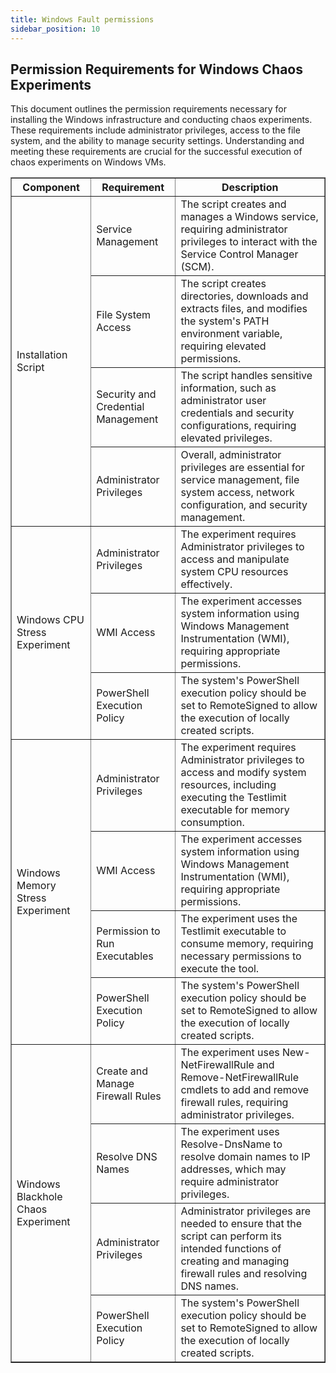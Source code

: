 ```yaml
---
title: Windows Fault permissions
sidebar_position: 10
---
```


## Permission Requirements for Windows Chaos Experiments
This document outlines the permission requirements necessary for installing the Windows infrastructure and conducting chaos experiments. These requirements include administrator privileges, access to the file system, and the ability to manage security settings. Understanding and meeting these requirements are crucial for the successful execution of chaos experiments on Windows VMs.
    

<table border="1">
    <tr>
        <th>Component</th>
        <th>Requirement</th>
        <th>Description</th>
    </tr>
    <tr>
        <td rowspan="4">Installation Script</td>
        <td>Service Management</td>
        <td>The script creates and manages a Windows service, requiring administrator privileges to interact with the Service Control Manager (SCM).</td>
    </tr>
    <tr>
        <td>File System Access</td>
        <td>The script creates directories, downloads and extracts files, and modifies the system's PATH environment variable, requiring elevated permissions.</td>
    </tr>
    <tr>
        <td>Security and Credential Management</td>
        <td>The script handles sensitive information, such as administrator user credentials and security configurations, requiring elevated privileges.</td>
    </tr>
    <tr>
        <td>Administrator Privileges</td>
        <td>Overall, administrator privileges are essential for service management, file system access, network configuration, and security management.</td>
    </tr>
    <tr>
        <td rowspan="3">Windows CPU Stress Experiment</td>
        <td>Administrator Privileges</td>
        <td>The experiment requires Administrator privileges to access and manipulate system CPU resources effectively.</td>
    </tr>
    <tr>
        <td>WMI Access</td>
        <td>The experiment accesses system information using Windows Management Instrumentation (WMI), requiring appropriate permissions.</td>
    </tr>
    <tr>
        <td>PowerShell Execution Policy</td>
        <td>The system's PowerShell execution policy should be set to RemoteSigned to allow the execution of locally created scripts.</td>
    </tr>
    <tr>
        <td rowspan="4">Windows Memory Stress Experiment</td>
        <td>Administrator Privileges</td>
        <td>The experiment requires Administrator privileges to access and modify system resources, including executing the Testlimit executable for memory consumption.</td>
    </tr>
    <tr>
        <td>WMI Access</td>
        <td>The experiment accesses system information using Windows Management Instrumentation (WMI), requiring appropriate permissions.</td>
    </tr>
    <tr>
        <td>Permission to Run Executables</td>
        <td>The experiment uses the Testlimit executable to consume memory, requiring necessary permissions to execute the tool.</td>
    </tr>
    <tr>
        <td>PowerShell Execution Policy</td>
        <td>The system's PowerShell execution policy should be set to RemoteSigned to allow the execution of locally created scripts.</td>
    </tr>
    <tr>
        <td rowspan="4">Windows Blackhole Chaos Experiment</td>
        <td>Create and Manage Firewall Rules</td>
        <td>The experiment uses New-NetFirewallRule and Remove-NetFirewallRule cmdlets to add and remove firewall rules, requiring administrator privileges.</td>
    </tr>
    <tr>
        <td>Resolve DNS Names</td>
        <td>The experiment uses Resolve-DnsName to resolve domain names to IP addresses, which may require administrator privileges.</td>
    </tr>
    <tr>
        <td>Administrator Privileges</td>
        <td>Administrator privileges are needed to ensure that the script can perform its intended functions of creating and managing firewall rules and resolving DNS names.</td>
    </tr>
    <tr>
        <td>PowerShell Execution Policy</td>
        <td>The system's PowerShell execution policy should be set to RemoteSigned to allow the execution of locally created scripts.</td>
    </tr>
</table>
